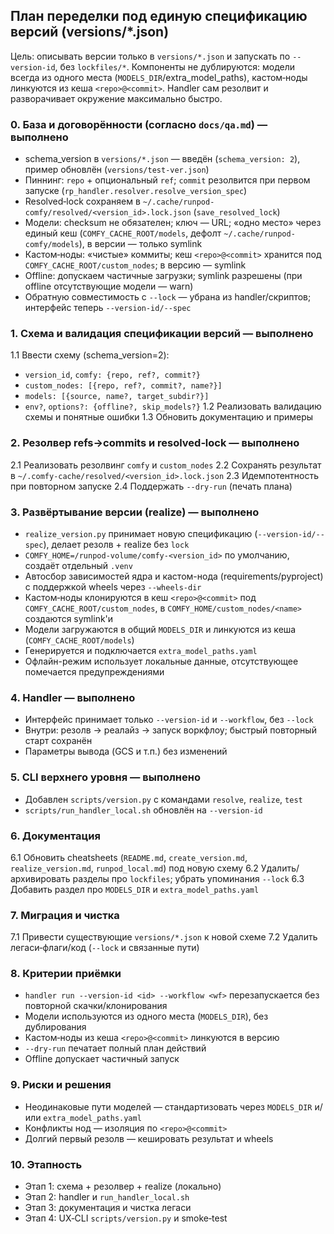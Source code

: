 ## План переделки под единую спецификацию версий (versions/\*.json)

Цель: описывать версии только в `versions/*.json` и запускать по `--version-id`, без `lockfiles/*`. Компоненты не дублируются: модели всегда из одного места (`MODELS_DIR`/extra_model_paths), кастом‑ноды линкуются из кеша `<repo>@<commit>`. Handler сам резолвит и разворачивает окружение максимально быстро.

### 0. База и договорённости (согласно `docs/qa.md`) — выполнено

-   schema_version в `versions/*.json` — введён (`schema_version: 2`), пример обновлён (`versions/test-ver.json`)
-   Пиннинг: `repo` + опциональный `ref`; `commit` резолвится при первом запуске (`rp_handler.resolver.resolve_version_spec`)
-   Resolved‑lock сохраняем в `~/.cache/runpod-comfy/resolved/<version_id>.lock.json` (`save_resolved_lock`)
-   Модели: checksum не обязателен; ключ — URL; «одно место» через единый кеш (`COMFY_CACHE_ROOT/models`, дефолт `~/.cache/runpod-comfy/models`), в версии — только symlink
-   Кастом‑ноды: «чистые» коммиты; кеш `<repo>@<commit>` хранится под `COMFY_CACHE_ROOT/custom_nodes`; в версию — symlink
-   Offline: допускаем частичные загрузки; symlink разрешены (при offline отсутствующие модели — warn)
-   Обратную совместимость с `--lock` — убрана из handler/скриптов; интерфейс теперь `--version-id/--spec`

### 1. Схема и валидация спецификации версий — выполнено

1.1 Ввести схему (schema_version=2):

-   `version_id`, `comfy: {repo, ref?, commit?}`
-   `custom_nodes: [{repo, ref?, commit?, name?}]`
-   `models: [{source, name?, target_subdir?}]`
-   `env?`, `options?: {offline?, skip_models?}`
    1.2 Реализовать валидацию схемы и понятные ошибки
    1.3 Обновить документацию и примеры

### 2. Резолвер refs→commits и resolved‑lock — выполнено

2.1 Реализовать резолвинг `comfy` и `custom_nodes`
2.2 Сохранять результат в `~/.comfy-cache/resolved/<version_id>.lock.json`
2.3 Идемпотентность при повторном запуске
2.4 Поддержать `--dry-run` (печать плана)

### 3. Развёртывание версии (realize) — выполнено

-   `realize_version.py` принимает новую спецификацию (`--version-id/--spec`), делает резолв + realize без `lock`
-   `COMFY_HOME=/runpod-volume/comfy-<version_id>` по умолчанию, создаёт отдельный `.venv`
-   Автосбор зависимостей ядра и кастом-нода (requirements/pyproject) с поддержкой wheels через `--wheels-dir`
-   Кастом‑ноды клонируются в кеш `<repo>@<commit>` под `COMFY_CACHE_ROOT/custom_nodes`, в `COMFY_HOME/custom_nodes/<name>` создаются symlink'и
-   Модели загружаются в общий `MODELS_DIR` и линкуются из кеша (`COMFY_CACHE_ROOT/models`)
-   Генерируется и подключается `extra_model_paths.yaml`
-   Офлайн-режим использует локальные данные, отсутствующее помечается предупреждениями

### 4. Handler — выполнено

-   Интерфейс принимает только `--version-id` и `--workflow`, без `--lock`
-   Внутри: резолв → реалайз → запуск воркфлоу; быстрый повторный старт сохранён
-   Параметры вывода (GCS и т.п.) без изменений

### 5. CLI верхнего уровня — выполнено

-   Добавлен `scripts/version.py` с командами `resolve`, `realize`, `test`
-   `scripts/run_handler_local.sh` обновлён на `--version-id`

### 6. Документация

6.1 Обновить cheatsheets (`README.md`, `create_version.md`, `realize_version.md`, `runpod_local.md`) под новую схему
6.2 Удалить/архивировать разделы про `lockfiles`; убрать упоминания `--lock`
6.3 Добавить раздел про `MODELS_DIR` и `extra_model_paths.yaml`

### 7. Миграция и чистка

7.1 Привести существующие `versions/*.json` к новой схеме
7.2 Удалить легаси‑флаги/код (`--lock` и связанные пути)

### 8. Критерии приёмки

-   `handler run --version-id <id> --workflow <wf>` перезапускается без повторной скачки/клонирования
-   Модели используются из одного места (`MODELS_DIR`), без дублирования
-   Кастом‑ноды из кеша `<repo>@<commit>` линкуются в версию
-   `--dry-run` печатает полный план действий
-   Offline допускает частичный запуск

### 9. Риски и решения

-   Неодинаковые пути моделей — стандартизовать через `MODELS_DIR` и/или `extra_model_paths.yaml`
-   Конфликты нод — изоляция по `<repo>@<commit>`
-   Долгий первый резолв — кешировать результат и wheels

### 10. Этапность

-   Этап 1: схема + резолвер + realize (локально)
-   Этап 2: handler и `run_handler_local.sh`
-   Этап 3: документация и чистка легаси
-   Этап 4: UX‑CLI `scripts/version.py` и smoke‑test
